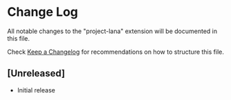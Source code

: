 # Change Log

All notable changes to the "project-lana" extension will be documented in this file.

Check [Keep a Changelog](http://keepachangelog.com/) for recommendations on how to structure this file.

## [Unreleased]

- Initial release